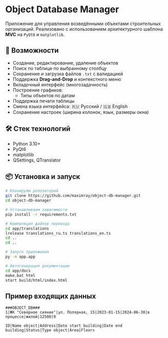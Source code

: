 # Object Database Manager

Приложение для управления возведёнными объектами строительных организаций. Реализовано с использованием архитектурного шаблона **MVC** на `PyQt6` и `matplotlib`.

## 🚀 Возможности

- Создание, редактирование, удаление объектов
- Поиск по таблице по выбранному столбцу
- Сохранение и загрузка файлов `.txt` с валидацией
- Поддержка **Drag-and-Drop** и контекстного меню
- Вкладочный интерфейс (многозадачность)
- Построение графиков:
  - Типы объектов по датам
- Поддержка печати таблицы
- Смена языка интерфейса: 🇷🇺 Русский / 🇬🇧 English
- Сохранение настроек (ширина колонок, язык, размеры окна)

## 🛠️ Стек технологий

- Python 3.10+
- PyQt6
- matplotlib
- QSettings, QTranslator

## 📦 Установка и запуск

```bash
# Клонируем репозиторий
git clone https://github.com/maximray/object-db-manager.git
cd object-db-manager

# Устанавливаем зависимости
pip install -r requirements.txt

# Компиляция файлов перевода
cd app/translations
lrelease translations_ru.ts translations_en.ts
cd ..
cd ..

# Запуск приложения
py -m app.app

# Автогенерация документации
cd app/docs
make.bat html
start build/html/index.html
```

## Пример входящих данных
```
###OBJECT_DB###
1|ЖК "Северное сияние"|ул. Полярная, 15|2023-01-15|2024-06-30|в процессе|жилой|12500|9

ID|Name object|Address|Date start building|Date end building|Status|Type object|Area|Floors
